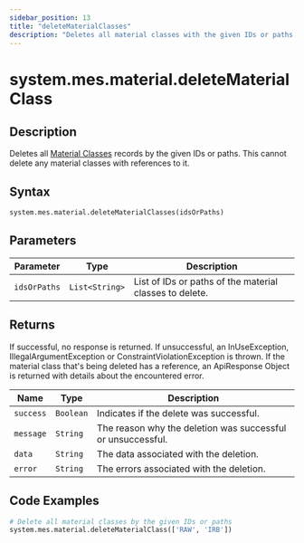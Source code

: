 ```yaml
---
sidebar_position: 13
title: "deleteMaterialClasses"
description: "Deletes all material classes with the given IDs or paths."
---
```


# system.mes.material.deleteMaterialClass

## Description

Deletes all [Material Classes](../../data-model/material-model/material-class) records by the given IDs or paths.
This cannot delete any material classes with references to it.

## Syntax

```python
system.mes.material.deleteMaterialClasses(idsOrPaths)
```

## Parameters

| Parameter    | Type           | Description                                             |
| ------------ | -------------- | ------------------------------------------------------- |
| `idsOrPaths` | `List<String>` | List of IDs or paths of the material classes to delete. |

## Returns

If successful, no response is returned. If unsuccessful, an InUseException, IllegalArgumentException or ConstraintViolationException is thrown.
If the material class that's being deleted has a reference, an ApiResponse Object is returned with details about the encountered error.

| Name      | Type      | Description                                                 |
| --------- | --------- | ----------------------------------------------------------- |
| `success` | `Boolean` | Indicates if the delete was successful.                     |
| `message` | `String`  | The reason why the deletion was successful or unsuccessful. |
| `data`    | `String`  | The data associated with the deletion.                      |
| `error`   | `String`  | The errors associated with the deletion.                    |

## Code Examples

```python
# Delete all material classes by the given IDs or paths
system.mes.material.deleteMaterialClass(['RAW', 'IRB'])
```
